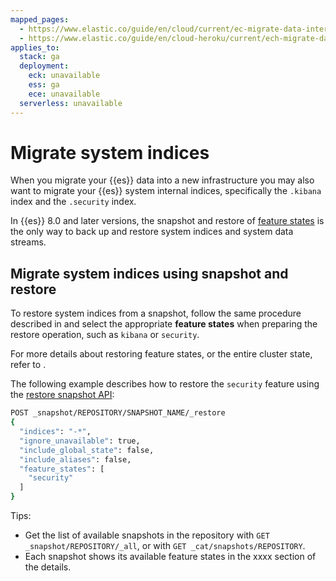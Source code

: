 ```yaml
---
mapped_pages:
  - https://www.elastic.co/guide/en/cloud/current/ec-migrate-data-internal.html
  - https://www.elastic.co/guide/en/cloud-heroku/current/ech-migrate-data-internal.html
applies_to:
  stack: ga
  deployment:
    eck: unavailable
    ess: ga
    ece: unavailable
  serverless: unavailable
---
```


# Migrate system indices

When you migrate your {{es}} data into a new infrastructure you may also want to migrate your {{es}} system internal indices, specifically the `.kibana` index and the `.security` index.

In {{es}} 8.0 and later versions, the snapshot and restore of [feature states](/deploy-manage/tools/snapshot-and-restore.md#feature-state) is the only way to back up and restore system indices and system data streams.

## Migrate system indices using snapshot and restore

To restore system indices from a snapshot, follow the same procedure described in [](../migrate.md#ec-restore-snapshots) and select the appropriate **feature states** when preparing the restore operation, such as `kibana` or `security`.

For more details about restoring feature states, or the entire cluster state, refer to [](/deploy-manage/tools/snapshot-and-restore/restore-snapshot.md#restore-feature-state).

The following example describes how to restore the `security` feature using the [restore snapshot API](https://www.elastic.co/docs/api/doc/elasticsearch/operation/operation-snapshot-restore):

```sh
POST _snapshot/REPOSITORY/SNAPSHOT_NAME/_restore
{
  "indices": "-*",
  "ignore_unavailable": true,
  "include_global_state": false,
  "include_aliases": false,
  "feature_states": [
    "security"
  ]
}
```

Tips:
* Get the list of available snapshots in the repository with `GET _snapshot/REPOSITORY/_all`, or with `GET _cat/snapshots/REPOSITORY`.
* Each snapshot shows its available feature states in the xxxx section of the details.